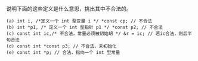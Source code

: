说明下面的这些定义是什么意思，挑出其中不合法的。

    (a) int i, /*定义一个 int 型变量 i */ *const cp; // 不合法
    (b) int *p1, /* 定义一个 int 型指针 p1 */ *const p2; // 不合法
    (c) const int ic,/* 不合法，常量必须被初始胡 */ &r = ic; // 若ic合法，则后半句合法
    (d) const int *const p3; // 不合法，未初始化
    (e) const int *p; // 合法，指向一个 int 型常量